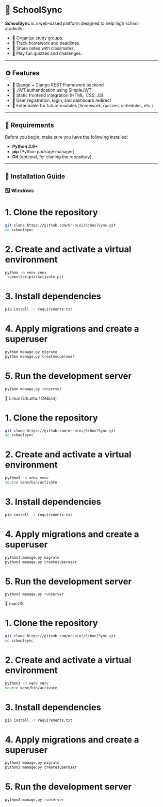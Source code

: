 # 🏫 SchoolSync

**SchoolSync**  is a web-based platform designed to help high school students:
- 🔹 Organize study groups.
- 🔹 Track homework and deadlines.
- 🔹 Share notes with classmates.
- 🔹 Play fun quizzes and challenges.
---

## ⚙️ Features

- 🔹 Django + Django REST Framework backend  
- 🔹 JWT authentication using SimpleJWT  
- 🔹 Static frontend integration (HTML, CSS, JS)  
- 🔹 User registration, login, and dashboard redirect  
- 🔹 Extendable for future modules (homework, quizzes, schedules, etc.)

---

## 🧩 Requirements

Before you begin, make sure you have the following installed:

- **Python 3.9+**
- **pip** (Python package manager)
- **Git** (optional, for cloning the repository)

---

## 🚀 Installation Guide

### 🪟 Windows


# 1. Clone the repository
```bash
git clone https://github.com/mr-bini/SchoolSync.git
cd schoolsync
```
# 2. Create and activate a virtual environment
```bash
python -m venv venv
.\venv\Scripts\Activate.ps1
```
# 3. Install dependencies
```bash
pip install -r requirements.txt
```
# 4. Apply migrations and create a superuser
```bash
python manage.py migrate
python manage.py createsuperuser
```
# 5. Run the development server
```bash
python manage.py runserver
```
🐧 Linux (Ubuntu / Debian)
# 1. Clone the repository
```bash
git clone https://github.com/mr-bini/SchoolSync.git
cd schoolsync
```
# 2. Create and activate a virtual environment
```bash
python3 -m venv venv
source venv/bin/activate
```
# 3. Install dependencies
```bash
pip install -r requirements.txt
```
# 4. Apply migrations and create a superuser
```bash
python3 manage.py migrate
python3 manage.py createsuperuser
```
# 5. Run the development server
```bash
python3 manage.py runserver
```
🍎 macOS
# 1. Clone the repository
```bash
git clone https://github.com/mr-bini/SchoolSync.git
cd schoolsync
```
# 2. Create and activate a virtual environment
```bash
python3 -m venv venv
source venv/bin/activate
```
# 3. Install dependencies
```bash
pip install -r requirements.txt
```
# 4. Apply migrations and create a superuser
```bash
python3 manage.py migrate
python3 manage.py createsuperuser
```
# 5. Run the development server
```bash
python3 manage.py runserver
```




















